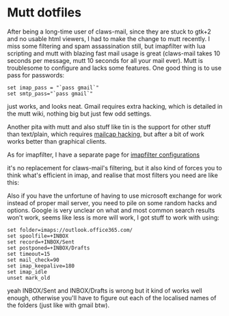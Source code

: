 # Mutt dotfiles

After being a long-time user of claws-mail, since they are
stuck to gtk+2 and no usable html viewers, I had to make the
change to mutt recently. I miss some filtering and spam
assassination still, but imapfilter with lua scripting and
mutt with blazing fast mail usage is great (claws-mail takes
10 seconds per message, mutt 10 seconds for all your mail
ever). Mutt is troublesome to configure and lacks some
features. One good thing is to use pass for passwords:

```
set imap_pass = "`pass gmail`"
set smtp_pass="`pass gmail`"
```

just works, and looks neat. Gmail requires extra hacking,
which is detailed in the mutt wiki, nothing big but just few
odd settings.

Another pita with mutt and also stuff like tin is the support
for other stuff than text/plain, which requires [mailcap
hacking](mailcap.html), but
after a bit of work works better than graphical clients.

As for imapfilter, I have a separate page for [imapfilter
configurations](imapfilter.html)

it's no replacement for claws-mail's
filtering, but it also kind of forces you to think what's efficient
in imap, and realise that most filters you need are like this:

Also if you have the unfortune of having to use microsoft exchange for work
instead of proper mail server, you need to pile on some random hacks and
options. Google is very unclear on what and most common search results won't
work, seems like less is more will work, I got stuff to work with using:

```
set folder=imaps://outlook.office365.com/
set spoolfile=+INBOX
set record=+INBOX/Sent
set postponed=+INBOX/Drafts
set timeout=15
set mail_check=90
set imap_keepalive=180
set imap_idle
unset mark_old
```

yeah INBOX/Sent and INBOX/Drafts is wrong but it kind of works well enough,
otherwise you'll have to figure out each of the localised names of the folders
(just like with gmail btw).

